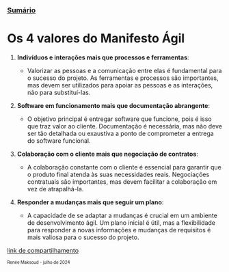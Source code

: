 ### [Sumário](<https://maksoud.github.io/Sumário>)

# Os 4 valores do Manifesto Ágil

1. **Indivíduos e interações mais que processos e ferramentas**:
    - Valorizar as pessoas e a comunicação entre elas é fundamental para o sucesso do projeto. As ferramentas e processos são importantes, mas devem ser utilizados para apoiar as pessoas e as interações, não para substituí-las.

2. **Software em funcionamento mais que documentação abrangente**:
    - O objetivo principal é entregar software que funcione, pois é isso que traz valor ao cliente. Documentação é necessária, mas não deve ser tão detalhada ou exaustiva a ponto de comprometer a entrega do software funcional.

3. **Colaboração com o cliente mais que negociação de contratos**:
    - A colaboração constante com o cliente é essencial para garantir que o produto final atenda às suas necessidades reais. Negociações contratuais são importantes, mas devem facilitar a colaboração em vez de atrapalhá-la.

4. **Responder a mudanças mais que seguir um plano**:
    - A capacidade de se adaptar a mudanças é crucial em um ambiente de desenvolvimento ágil. Um plano inicial é útil, mas a flexibilidade para responder a novas informações e mudanças de requisitos é mais valiosa para o sucesso do projeto.

[link de compartilhamento](<https://maksoud.github.io/Gestão%20de%20Projetos/Os%204%20valores%20do%20Manifesto%20Ágil>)

<sup><sub>
Renée Maksoud - julho de 2024
</sub></sup>